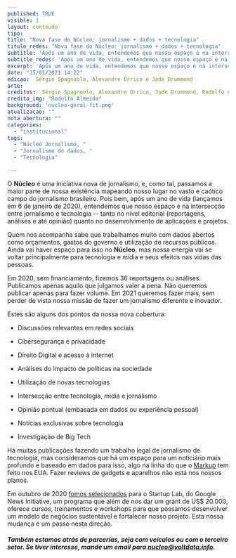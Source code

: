 ```yaml
---
published: TRUE
visible: 1
layout: conteudo
tipo:
title: "Nova fase do Núcleo: jornalismo + dados + tecnologia"
titulo_redes: "Nova fase do Núcleo: jornalismo + dados + tecnologia"
subtitle: 'Após um ano de vida, entendemos que nosso espaço é na intersecção entre jornalismo e tecnologia.'
subtitle_redes: 'Após um ano de vida, entendemos que nosso espaço é na intersecção entre jornalismo e tecnologia.'
excerpt: 'Após um ano de vida, entendemos que nosso espaço é na intersecção entre jornalismo e tecnologia.'
date: "15/01/2021 14:22"
edicao:  Sérgio Spagnuolo, Alexandre Orrico e Jade Drummond
arte:
creditos:  Sérgio Spagnuolo, Alexandre Orrico, Jade Drummond, Rodolfo Almeida
credito_img: "Rodolfo Almeida"
background: 'nucleo-geral-fit.png'
atualizacao: ""
nota_abertura: ""
categories:
  - "institucional"
tags:
  - "Núcleo Jornalismo, "
  - "Jornalismo de dados, "
  - "Tecnologia"

---
```


O **Núcleo** é uma iniciativa nova de jornalismo, e, como tal, passamos a maior parte de nossa existência mapeando nosso lugar no vasto e caótico campo do jornalismo brasileiro. Pois bem, após um ano de vida (lançamos em 6 de janeiro de 2020), entendemos que nosso espaço é na intersecção entre jornalismo e tecnologia -- tanto no nível editorial (reportagens, análises e até opinião) quanto no desenvolvimento de aplicações e projetos.

Quem nos acompanha sabe que trabalhamos muito com dados abertos como orçamentos, gastos do governo e utilização de recursos públicos. Ainda vai haver espaço para isso no **Núcleo**, mas nossa energia vai se voltar principalmente para tecnologia e mídia e seus efeitos nas vidas das pessoas.

Em 2020, sem financiamento, fizemos 36 reportagens ou análises. Publicamos apenas aquilo que julgamos valer a pena. Não queremos publicar apenas para fazer volume. Em 2021 queremos fazer mais, sem perder de vista nossa missão de fazer um jornalismo diferente e inovador.

Estes são alguns dos pontos da nossa nova cobertura:

-   Discussões relevantes em redes sociais

-   Cibersegurança e privacidade

-   Direito Digital e acesso à internet

-   Análises do impacto de políticas na sociedade

-   Utilização de novas tecnologias

-   Intersecção entre tecnologia, mídia e jornalismo

-   Opinião pontual (embasada em dados ou experiência pessoal)

-   Notícias exclusivas sobre tecnologia

-   Investigação de Big Tech

Há muitas publicações fazendo um trabalho legal de jornalismo de tecnologia, mas consideramos que há um espaço para um noticiário mais profundo e baseado em dados para isso, algo na linha do que o [Markup](https://themarkup.org/) tem feito nos EUA. Fazer reviews de gadgets e aparelhos não está nos nossos planos.

Em outubro de 2020 [fomos selecionados](https://nucleo.jor.br/institucional/2020-10-29-anuncio-nucleo-google) para o Startup Lab, do Google News Initiative, um programa que além de nos dar um grant de US$ 20.000, oferece cursos, treinamentos e workshops para que possamos desenvolver um modelo de negócios sustentável e fortalecer nosso projeto. Esta nossa mudança é um passo nesta direção.

##### Também estamos atrás de parcerias, seja com veículos ou com o terceiro setor. Se tiver interesse, mande um email para [nucleo@voltdata.info](mailto:nucleo@voltdata.info).
